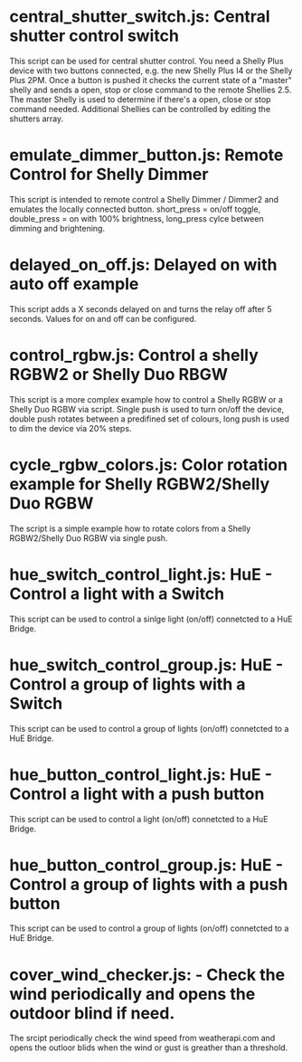 central_shutter_switch.js: Central shutter control switch
===
This script can be used for central shutter control. You need a Shelly Plus device with two buttons connected, e.g. the new Shelly Plus I4 or the Shelly Plus 2PM. Once a button is pushed it checks the current state of a "master" shelly and sends a open, stop or close command to the remote Shellies 2.5. The master Shelly is used to determine if there's a open, close or stop command needed. Additional Shellies can be controlled by editing the shutters array.


emulate_dimmer_button.js: Remote Control for Shelly Dimmer 
===
This script is intended to remote control a Shelly Dimmer / Dimmer2 and emulates the locally connected button. short_press = on/off toggle, double_press = on with 100% brightness, long_press cylce between dimming and brightening.


delayed_on_off.js: Delayed on with auto off example
===
This script adds a X seconds delayed on and turns the relay off after 5 seconds. Values for on and off can be configured.


control_rgbw.js: Control a shelly RGBW2 or Shelly Duo RBGW
===
This script is a more complex example how to control a Shelly RGBW or a Shelly Duo RGBW via script. Single push is used to turn on/off the device, double push rotates between a predifined set of colours, long push is used to dim the device via 20% steps.


cycle_rgbw_colors.js: Color rotation example for Shelly RGBW2/Shelly Duo RGBW
===
The script is a simple example how to rotate colors from a Shelly RGBW2/Shelly Duo RGBW via single push.


hue_switch_control_light.js: HuE - Control a light with a Switch
===
This script can be used to control a sinlge light (on/off) connetcted to a  HuE Bridge.


hue_switch_control_group.js: HuE - Control a group of lights with a Switch
===
This script can be used to control a group of lights (on/off) connetcted to a  HuE Bridge.


hue_button_control_light.js: HuE - Control a light with a push button
===
This script can be used to control a light (on/off) connetcted to a  HuE Bridge.


hue_button_control_group.js: HuE - Control a group of lights with a push button
===
This script can be used to control a group of lights (on/off) connetcted to a  HuE Bridge.


cover_wind_checker.js: - Check the wind periodically and opens the outdoor blind if need.
===
The srcipt periodically check the wind speed from weatherapi.com and opens the outloor blids 
when the wind or gust is greather than a threshold.
